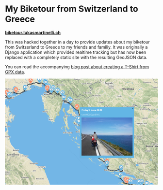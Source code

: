 # My Biketour from Switzerland to Greece

[**biketour.lukasmartinelli.ch**](http://biketour.lukasmartinelli.ch/)

This was hacked together in a day to provide updates about my biketour from Switzerland to Greece to my friends and familiy.
It was originally a Django application which provided realtime tracking but has now been replaced with a completely static
site with the resulting GeoJSON data.

You can read the accompanying [blog post about creating a T-Shirt from GPX data](http://lukasmartinelli.ch/gis/2015/09/27/create-tshirt-with-mapbox-studio.html).

[![Biketour Screenshot](screenshot.png)](http://biketour.lukasmartinelli.ch/)
